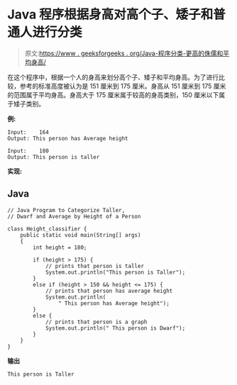 # Java 程序根据身高对高个子、矮子和普通人进行分类

> 原文:[https://www . geeksforgeeks . org/Java-程序分类-更高的侏儒和平均身高/](https://www.geeksforgeeks.org/java-program-to-categorize-taller-dwarf-and-average-by-height-of-a-person/)

在这个程序中，根据一个人的身高来划分高个子、矮子和平均身高。为了进行比较，参考的标准高度被认为是 151 厘米到 175 厘米。身高从 151 厘米到 175 厘米的范围属于平均身高。身高大于 175 厘米属于较高的身高类别，150 厘米以下属于矮子类别。

**例:**

```
Input:    164
Output: This person has Average height

Input:    180
Output: This person is taller

```

**实现:**

## Java

```
// Java Program to Categorize Taller,
// Dwarf and Average by Height of a Person

class Height_classifier {
    public static void main(String[] args)
    {
        int height = 180;

        if (height > 175) {
            // prints that person is taller
            System.out.println("This person is Taller");
        }
        else if (height > 150 && height <= 175) {
            // prints that person has average height
            System.out.println(
                " This person has Average height");
        }
        else {
            // prints that person is a graph
            System.out.println(" This person is Dwarf");
        }
    }
}
```

**输出**

```
This person is Taller

```